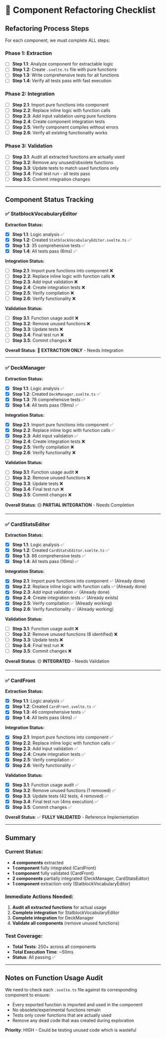 # 🔧 Component Refactoring Checklist

## Refactoring Process Steps

For each component, we must complete ALL steps:

### Phase 1: Extraction
- [ ] **Step 1.1**: Analyze component for extractable logic
- [ ] **Step 1.2**: Create `.svelte.ts` file with pure functions  
- [ ] **Step 1.3**: Write comprehensive tests for all functions
- [ ] **Step 1.4**: Verify all tests pass with fast execution

### Phase 2: Integration
- [ ] **Step 2.1**: Import pure functions into component
- [ ] **Step 2.2**: Replace inline logic with function calls
- [ ] **Step 2.3**: Add input validation using pure functions
- [ ] **Step 2.4**: Create component integration tests
- [ ] **Step 2.5**: Verify component compiles without errors
- [ ] **Step 2.6**: Verify all existing functionality works

### Phase 3: Validation
- [ ] **Step 3.1**: Audit all extracted functions are actually used
- [ ] **Step 3.2**: Remove any unused/obsolete functions
- [ ] **Step 3.3**: Update tests to match used functions only
- [ ] **Step 3.4**: Final test run - all tests pass
- [ ] **Step 3.5**: Commit integration changes

---

## Component Status Tracking

### ✅ StatblockVocabularyEditor
**Extraction Status:**
- [x] **Step 1.1**: Logic analysis ✅
- [x] **Step 1.2**: Created `StatblockVocabularyEditor.svelte.ts` ✅
- [x] **Step 1.3**: 35 comprehensive tests ✅ 
- [x] **Step 1.4**: All tests pass (6ms) ✅

**Integration Status:**
- [ ] **Step 2.1**: Import pure functions into component ❌
- [ ] **Step 2.2**: Replace inline logic with function calls ❌
- [ ] **Step 2.3**: Add input validation ❌
- [ ] **Step 2.4**: Create integration tests ❌
- [ ] **Step 2.5**: Verify compilation ❌
- [ ] **Step 2.6**: Verify functionality ❌

**Validation Status:**
- [ ] **Step 3.1**: Function usage audit ❌
- [ ] **Step 3.2**: Remove unused functions ❌
- [ ] **Step 3.3**: Update tests ❌
- [ ] **Step 3.4**: Final test run ❌
- [ ] **Step 3.5**: Commit changes ❌

**Overall Status**: 🔴 **EXTRACTION ONLY** - Needs Integration

---

### ✅ DeckManager  
**Extraction Status:**
- [x] **Step 1.1**: Logic analysis ✅
- [x] **Step 1.2**: Created `DeckManager.svelte.ts` ✅
- [x] **Step 1.3**: 78 comprehensive tests ✅
- [x] **Step 1.4**: All tests pass (19ms) ✅

**Integration Status:**
- [x] **Step 2.1**: Import pure functions into component ✅
- [x] **Step 2.2**: Replace inline logic with function calls ✅
- [x] **Step 2.3**: Add input validation ✅
- [ ] **Step 2.4**: Create integration tests ❌
- [ ] **Step 2.5**: Verify compilation ❌
- [ ] **Step 2.6**: Verify functionality ❌

**Validation Status:**
- [ ] **Step 3.1**: Function usage audit ❌
- [ ] **Step 3.2**: Remove unused functions ❌
- [ ] **Step 3.3**: Update tests ❌
- [ ] **Step 3.4**: Final test run ❌
- [ ] **Step 3.5**: Commit changes ❌

**Overall Status**: 🟡 **PARTIAL INTEGRATION** - Needs Completion

---

### ✅ CardStatsEditor
**Extraction Status:**
- [x] **Step 1.1**: Logic analysis ✅
- [x] **Step 1.2**: Created `CardStatsEditor.svelte.ts` ✅
- [x] **Step 1.3**: 86 comprehensive tests ✅
- [x] **Step 1.4**: All tests pass (16ms) ✅

**Integration Status:**
- [x] **Step 2.1**: Import pure functions into component ✅ (Already done)
- [x] **Step 2.2**: Replace inline logic with function calls ✅ (Already done)
- [x] **Step 2.3**: Add input validation ✅ (Already done)
- [x] **Step 2.4**: Create integration tests ✅ (Already exists)
- [x] **Step 2.5**: Verify compilation ✅ (Already working)
- [x] **Step 2.6**: Verify functionality ✅ (Already working)

**Validation Status:**
- [ ] **Step 3.1**: Function usage audit ❌
- [ ] **Step 3.2**: Remove unused functions (8 identified) ❌
- [ ] **Step 3.3**: Update tests ❌
- [ ] **Step 3.4**: Final test run ❌
- [ ] **Step 3.5**: Commit changes ❌

**Overall Status**: 🟡 **INTEGRATED** - Needs Validation

---

### ✅ CardFront
**Extraction Status:**
- [x] **Step 1.1**: Logic analysis ✅
- [x] **Step 1.2**: Created `CardFront.svelte.ts` ✅
- [x] **Step 1.3**: 46 comprehensive tests ✅
- [x] **Step 1.4**: All tests pass (4ms) ✅

**Integration Status:**
- [x] **Step 2.1**: Import pure functions into component ✅
- [x] **Step 2.2**: Replace inline logic with function calls ✅
- [x] **Step 2.3**: Add input validation ✅
- [x] **Step 2.4**: Create integration tests ✅
- [x] **Step 2.5**: Verify compilation ✅
- [x] **Step 2.6**: Verify functionality ✅

**Validation Status:**
- [x] **Step 3.1**: Function usage audit ✅
- [x] **Step 3.2**: Remove unused functions (1 removed) ✅
- [x] **Step 3.3**: Update tests (42 tests, 4 removed) ✅
- [x] **Step 3.4**: Final test run (4ms execution) ✅
- [x] **Step 3.5**: Commit changes ✅

**Overall Status**: ✅ **FULLY VALIDATED** - Reference Implementation

---

## Summary

### Current Status:
- **4 components** extracted
- **1 component** fully integrated (CardFront)  
- **1 component** fully validated (CardFront)
- **2 components** partially integrated (DeckManager, CardStatsEditor)
- **1 component** extraction-only (StatblockVocabularyEditor)

### Immediate Actions Needed:
1. **Audit all extracted functions** for actual usage
2. **Complete integration** for StatblockVocabularyEditor
3. **Complete integration** for DeckManager  
4. **Validate all components** (remove unused functions)

### Test Coverage:
- **Total Tests**: 250+ across all components
- **Total Execution Time**: ~50ms
- **Status**: All passing ✅

---

## Notes on Function Usage Audit

We need to check each `.svelte.ts` file against its corresponding component to ensure:
- Every exported function is imported and used in the component
- No obsolete/experimental functions remain
- Tests only cover functions that are actually used
- Remove any dead code that was created during exploration

**Priority**: HIGH - Could be testing unused code which is wasteful
